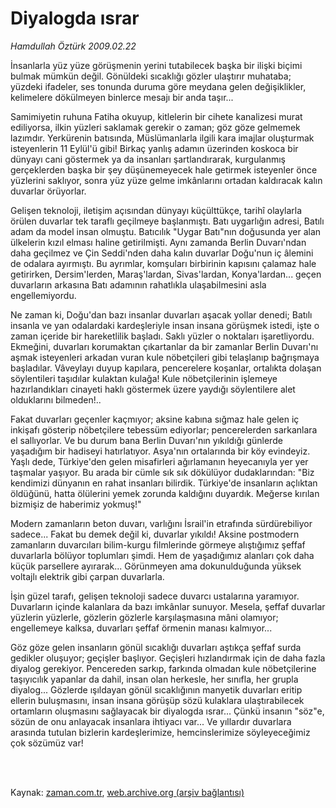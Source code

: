 # Diyalogda ısrar

*Hamdullah Öztürk 2009.02.22*

<td class="columnist-detail">
<p>İnsanlarla yüz yüze görüşmenin yerini tutabilecek başka bir ilişki biçimi bulmak mümkün değil. Gönüldeki sıcaklığı gözler ulaştırır muhataba; yüzdeki ifadeler, ses tonunda duruma göre meydana gelen değişiklikler, kelimelere dökülmeyen binlerce mesajı bir anda taşır...</p>
<p>
<div id="haberMetinDiv">
<p>Samimiyetin ruhuna Fatiha okuyup, kitlelerin bir cihete kanalizesi murat ediliyorsa, ilkin yüzleri saklamak gerekir o zaman; göz göze gelmemek lazımdır. Yerkürenin batısında, Müslümanlarla ilgili kara imajlar oluşturmak isteyenlerin 11 Eylül'ü gibi! Birkaç yanlış adamın üzerinden koskoca bir dünyayı cani göstermek ya da insanları şartlandırarak, kurgulanmış gerçeklerden başka bir şey düşünemeyecek hale getirmek isteyenler önce yüzlerini saklıyor, sonra yüz yüze gelme imkânlarını ortadan kaldıracak kalın duvarlar örüyorlar.
<p>Gelişen teknoloji, iletişim açısından dünyayı küçülttükçe, tarihî olaylarla örülen duvarlar tek taraflı geçilmeye başlanmıştı. Batı uygarlığın adresi, Batılı adam da model insan olmuştu. Batıcılık "Uygar Batı"nın doğusunda yer alan ülkelerin kızıl elması haline getirilmişti. Aynı zamanda Berlin Duvarı'ndan daha geçilmez ve Çin Seddi'nden daha kalın duvarlar Doğu'nun iç âlemini de odalara ayırmıştı. Bu ayrımlar, komşuları birbirinin kapısını çalamaz hale getirirken, Dersim'lerden, Maraş'lardan, Sivas'lardan, Konya'lardan... geçen duvarların arkasına Batı adamının rahatlıkla ulaşabilmesini asla engellemiyordu.
<p>Ne zaman ki, Doğu'dan bazı insanlar duvarları aşacak yollar denedi; Batılı insanla ve yan odalardaki kardeşleriyle insan insana görüşmek istedi, işte o zaman içeride bir hareketlilik başladı. Saklı yüzler o noktaları işaretliyordu. Ekmeğini, duvarları korumaktan çıkartanlar da bir zamanlar Berlin Duvarı'nı aşmak isteyenleri arkadan vuran kule nöbetçileri gibi telaşlanıp bağrışmaya başladılar. Vâveylayı duyup kapılara, pencerelere koşanlar, ortalıkta dolaşan söylentileri taşıdılar kulaktan kulağa! Kule nöbetçilerinin işlemeye hazırlandıkları cinayeti haklı göstermek üzere yaydığı söylentilere alet olduklarını bilmeden!..
<p>Fakat duvarları geçenler kaçmıyor; aksine kabına sığmaz hale gelen iç inkişafı gösterip nöbetçilere tebessüm ediyorlar; pencerelerden sarkanlara el sallıyorlar. Ve bu durum bana Berlin Duvarı'nın yıkıldığı günlerde yaşadığım bir hadiseyi hatırlatıyor. Asya'nın ortalarında bir köy evindeyiz. Yaşlı dede, Türkiye'den gelen misafirleri ağırlamanın heyecanıyla yer yer taşmalar yaşıyor. Bu arada bir cümle sık sık dökülüyor dudaklarından: "Biz kendimizi dünyanın en rahat insanları bilirdik. Türkiye'de insanların açlıktan öldüğünü, hatta ölülerini yemek zorunda kaldığını duyardık. Meğerse kırılan bizmişiz de haberimiz yokmuş!"
<p>Modern zamanların beton duvarı, varlığını İsrail'in etrafında sürdürebiliyor sadece... Fakat bu demek değil ki, duvarlar yıkıldı! Aksine postmodern zamanların duvarcıları bilim-kurgu filmlerinde görmeye alıştığımız şeffaf duvarlarla bölüyor toplumları şimdi. Hem de yaşadığımız alanları çok daha küçük parsellere ayırarak... Görünmeyen ama dokunulduğunda yüksek voltajlı elektrik gibi çarpan duvarlarla.
<p>İşin güzel tarafı, gelişen teknoloji sadece duvarcı ustalarına yaramıyor. Duvarların içinde kalanlara da bazı imkânlar sunuyor. Mesela, şeffaf duvarlar yüzlerin yüzlerle, gözlerin gözlerle karşılaşmasına mâni olamıyor; engellemeye kalksa, duvarları şeffaf örmenin manası kalmıyor...
<p>Göz göze gelen insanların gönül sıcaklığı duvarları aştıkça şeffaf surda gedikler oluşuyor; geçişler başlıyor. Geçişleri hızlandırmak için de daha fazla diyalog gerekiyor. Pencereden sarkıp, farkında olmadan kule nöbetçilerine taşıyıcılık yapanlar da dahil, insan olan herkesle, her sınıfla, her grupla diyalog... Gözlerde ışıldayan gönül sıcaklığının manyetik duvarları eritip ellerin buluşmasını, insan insana görüşüp sözü kulaklara ulaştırabilecek ortamların oluşmasını sağlayacak bir diyalogda ısrar... Çünkü insanın "söz"e, sözün de onu anlayacak insanlara ihtiyacı var... Ve yıllardır duvarlara arasında tutulan bizlerin kardeşlerimize, hemcinslerimize söyleyeceğimiz çok sözümüz var! </p></p></p></p></p></p></p></div>
</p>


<p><br>
		 </br></p></td>

Kaynak: [zaman.com.tr](http://zaman.com.tr/yazar.do?yazino=817907), [web.archive.org (arşiv bağlantısı)](http://web.archive.org/web/20120414222347/http://www.zaman.com.tr:80/yazar.do?yazino=817907)
